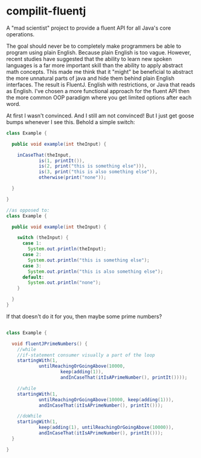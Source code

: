 # compilit-fluentj

A "mad scientist" project to provide a fluent API for all Java's core operations.

The goal should never be to completely make programmers be able to program using plain English. Because plain English is
too vague. However, recent studies have suggested that the ability to learn new spoken languages is a far more important
skill than the ability to apply abstract math concepts. This made me think that it "might" be beneficial to abstract the
more unnatural parts of java
and hide them behind plain English interfaces. The result is FluentJ. English with restrictions, or Java that reads as
English. I've chosen a more functional approach for the fluent API then the more common OOP paradigm where you get
limited options after each word.

At first I wasn't convinced. And I still am not convinced! But I just get goose bumps whenever I see this. Behold a
simple switch:

```java
class Example {

  public void example(int theInput) {

    inCaseThat(theInput,
            is(1, printIt()),
            is(2, print("this is something else"))),
            is(3, print("this is also something else")),
            otherwise(print("none"));

  }

}

//as opposed to:
class Example {

  public void example(int theInput) {

    switch (theInput) {
      case 1:
        System.out.println(theInput);
      case 2:
        System.out.println("this is something else");
      case 3:
        System.out.println("this is also something else");
      default:
        System.out.println("none");
    }

  }
}

```

If that doesn't do it for you, then maybe some prime numbers?

```java

class Example {

  void fluentJPrimeNumbers() {
    //while
    //if-statement consumer visually a part of the loop
    startingWith(1,
            untilReachingOrGoingAbove(10000,
                    keep(adding(1)),
                    andInCaseThat(itIsAPrimeNumber(), printIt())));

    //while
    startingWith(1,
            untilReachingOrGoingAbove(10000, keep(adding(1))),
            andInCaseThat(itIsAPrimeNumber(), printIt()));

    //doWhile
    startingWith(1,
            keep(adding(1), untilReachingOrGoingAbove(10000)),
            andInCaseThat(itIsAPrimeNumber(), printIt()));
  }

}

```

